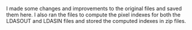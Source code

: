 I made some changes and improvements to the original files and saved them here. I also ran the files to compute the pixel indexes for both the LDASOUT and LDASIN files and stored the computed indexes in zip files.
